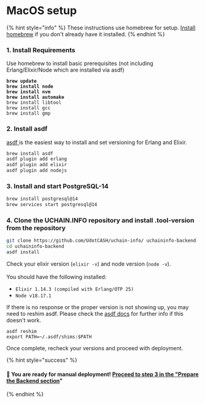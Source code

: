 # MacOS setup

{% hint style="info" %}
These instructions use homebrew for setup. [Install homebrew](https://docs.brew.sh/Installation) if you don't already have it installed.
{% endhint %}

### 1. Install Requirements

Use homebrew to install basic prerequisites (not including Erlang/Elixir/Node which are installed via asdf)

<pre class="language-bash"><code class="lang-bash"><strong>brew update
</strong><strong>brew install node
</strong><strong>brew install nvm
</strong><strong>brew install automake
</strong>brew install libtool
brew install gcc
brew install gmp
</code></pre>

### 2. Install asdf

[asdf ](https://asdf-vm.com/manage/plugins.html)is the easiest way to install and set versioning for Erlang and Elixir.

```bash
brew install asdf
asdf plugin add erlang
asdf plugin add elixir
asdf plugin add nodejs
```

### 3. Install and start PostgreSQL-14

```bash
brew install postgresql@14
brew services start postgresql@14
```

### 4. Clone the UCHAIN.INFO repository and install .tool-version from the repository

```bash
git clone https://github.com/UdotCASH/uchain-info/ uchaininfo-backend
cd uchaininfo-backend
asdf install
```

Check your elixir version (`elixir -v`) and node version (`node -v`). \
\
You should have the following installed:

* `Elixir 1.14.3 (compiled with Erlang/OTP 25)`
* `Node v18.17.1`

If there is no response or the proper version is not showing up, you may need to reshim asdf. Please check the [asdf docs](https://asdf-vm.com/) for further info if this doesn't work.

```
asdf reshim  
export PATH=~/.asdf/shims:$PATH
```

Once complete, recheck your versions and proceed with deployment.

{% hint style="success" %}
#### 🎉 You are ready for manual deployment! [Proceed to step 3 in the "Prepare the Backend section](./#1.-prepare-the-backend)"
{% endhint %}

